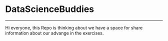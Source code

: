 # DataScienceBuddies
***
Hi everyone, this Repo is thinking about we have a space for share information about our advange in the exercises.